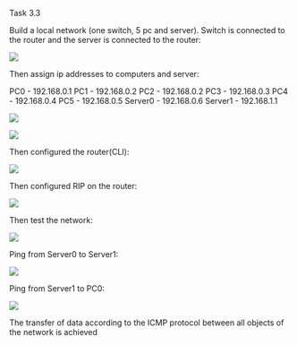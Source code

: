 Task 3.3

Build a local network (one switch, 5 pc and server). Switch is connected to the router and the server is  connected to the router:

![](images/scr1.png) 

Then assign ip addresses to computers and server:

PC0 - 192.168.0.1
PC1 - 192.168.0.2
PC2 - 192.168.0.2
PC3 - 192.168.0.3
PC4 - 192.168.0.4
PC5 - 192.168.0.5
Server0 - 192.168.0.6
Server1 - 192.168.1.1

![](images/scr2.png)

![](images/scr8.png)

Then configured the router(CLI):

![](images/scr3.png)

Then configured RIP on the router:

![](images/scr4.png)

Then test the network:

![](images/scr5.png)

Ping from Server0 to Server1:

![](images/scr6.png)

Ping from Server1 to PC0:

![](images/scr7.png)

The transfer of data according to the ICMP protocol between all objects of the network is achieved
